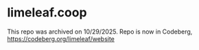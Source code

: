 # limeleaf.coop

This repo was archived on 10/29/2025. Repo is now in Codeberg, https://codeberg.org/limeleaf/website


